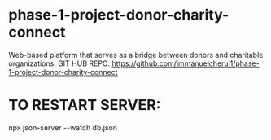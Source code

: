 # phase-1-project-donor-charity-connect
Web-based platform that serves as a bridge between donors and charitable organizations.
GIT HUB REPO: https://github.com/immanuelcherui1/phase-1-project-donor-charity-connect

# TO RESTART SERVER:
npx json-server --watch db.json